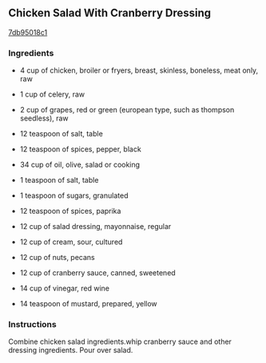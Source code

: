 ## Chicken Salad With Cranberry Dressing

[7db95018c1](http://www.food.com/recipe/chicken-salad-with-cranberry-dressing-123889)

### Ingredients

 - 4 cup of chicken, broiler or fryers, breast, skinless, boneless, meat only, raw

 - 1 cup of celery, raw

 - 2 cup of grapes, red or green (european type, such as thompson seedless), raw

 - 12 teaspoon of salt, table

 - 12 teaspoon of spices, pepper, black

 - 34 cup of oil, olive, salad or cooking

 - 1 teaspoon of salt, table

 - 1 teaspoon of sugars, granulated

 - 12 teaspoon of spices, paprika

 - 12 cup of salad dressing, mayonnaise, regular

 - 12 cup of cream, sour, cultured

 - 12 cup of nuts, pecans

 - 12 cup of cranberry sauce, canned, sweetened

 - 14 cup of vinegar, red wine

 - 14 teaspoon of mustard, prepared, yellow

### Instructions

Combine chicken salad ingredients.whip cranberry sauce and other dressing ingredients. Pour over salad.